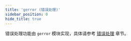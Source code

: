 ```yaml
---
title: 'gerror (错误处理)'
sidebar_position: 0
hide_title: true
---
```


错误处理功能由 `gerror` 模块实现，具体请参考 [错误处理](../../核心组件-重点/错误处理/错误处理.md) 章节。